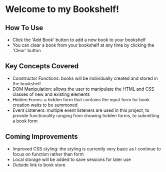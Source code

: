 # Welcome to my Bookshelf!


## How To Use
- Click the 'Add Book' button to add a new book to your bookshelf
- You can clear a book from your bookshelf at any time by clicking the 'Clear' button


## Key Concepts Covered
- Constructor Functions: books will be individually created and stored in the bookshelf
- DOM Manipulation: allows the user to manipulate the HTML and CSS classes of new and existing elements
- Hidden Forms: a hidden form that contains the input form for book creation waits to be summoned
- Event Listeners: multiple event listeners are used in this project, to provide functionality ranging from showing hidden forms, to 
submitting a book form

## Coming Improvements
- Improved CSS styling: the styling is currently very basic as I continue to focus on function rather than form
- Local storage will be added to save sessions for later use
- Outside link to book store 

